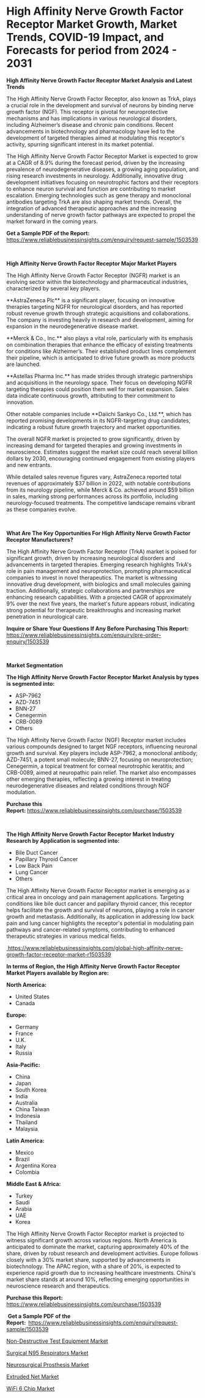 <p><h1>High Affinity Nerve Growth Factor Receptor Market Growth, Market Trends, COVID-19 Impact, and Forecasts for period from 2024 - 2031</h1></p><p><strong>High Affinity Nerve Growth Factor Receptor Market Analysis and Latest Trends</strong></p>
<p><p>The High Affinity Nerve Growth Factor Receptor, also known as TrkA, plays a crucial role in the development and survival of neurons by binding nerve growth factor (NGF). This receptor is pivotal for neuroprotective mechanisms and has implications in various neurological disorders, including Alzheimer’s disease and chronic pain conditions. Recent advancements in biotechnology and pharmacology have led to the development of targeted therapies aimed at modulating this receptor's activity, spurring significant interest in its market potential.</p><p>The High Affinity Nerve Growth Factor Receptor Market is expected to grow at a CAGR of 8.9% during the forecast period, driven by the increasing prevalence of neurodegenerative diseases, a growing aging population, and rising research investments in neurology. Additionally, innovative drug development initiatives focusing on neurotrophic factors and their receptors to enhance neuron survival and function are contributing to market escalation. Emerging technologies such as gene therapy and monoclonal antibodies targeting TrkA are also shaping market trends. Overall, the integration of advanced therapeutic approaches and the increasing understanding of nerve growth factor pathways are expected to propel the market forward in the coming years.</p></p>
<p><strong>Get a Sample PDF of the Report:&nbsp;</strong> <a href="https://www.reliablebusinessinsights.com/enquiry/request-sample/1503539?utm_campaign=57&utm_medium=2&utm_source=Github&utm_content=ia&utm_term=27092024&utm_id=high-affinity-nerve-growth-factor-receptor">https://www.reliablebusinessinsights.com/enquiry/request-sample/1503539</a></p>
<p>&nbsp;</p>
<p><strong>High Affinity Nerve Growth Factor Receptor Major Market Players</strong></p>
<p><p>The High Affinity Nerve Growth Factor Receptor (NGFR) market is an evolving sector within the biotechnology and pharmaceutical industries, characterized by several key players.</p><p>**AstraZeneca Plc** is a significant player, focusing on innovative therapies targeting NGFR for neurological disorders, and has reported robust revenue growth through strategic acquisitions and collaborations. The company is investing heavily in research and development, aiming for expansion in the neurodegenerative disease market.</p><p>**Merck & Co., Inc.** also plays a vital role, particularly with its emphasis on combination therapies that enhance the efficacy of existing treatments for conditions like Alzheimer’s. Their established product lines complement their pipeline, which is anticipated to drive future growth as more products are launched.</p><p>**Astellas Pharma Inc.** has made strides through strategic partnerships and acquisitions in the neurology space. Their focus on developing NGFR targeting therapies could position them well for market expansion. Sales data indicate continuous growth, attributing to their commitment to innovation.</p><p>Other notable companies include **Daiichi Sankyo Co., Ltd.**, which has reported promising developments in its NGFR-targeting drug candidates, indicating a robust future growth trajectory and market opportunities.</p><p>The overall NGFR market is projected to grow significantly, driven by increasing demand for targeted therapies and growing investments in neuroscience. Estimates suggest the market size could reach several billion dollars by 2030, encouraging continued engagement from existing players and new entrants.</p><p>While detailed sales revenue figures vary, AstraZeneca reported total revenues of approximately $37 billion in 2022, with notable contributions from its neurology pipeline, while Merck & Co. achieved around $59 billion in sales, marking strong performances across its portfolio, including neurology-focused treatments. The competitive landscape remains vibrant as these companies evolve.</p></p>
<p>&nbsp;</p>
<p><strong>What Are The Key Opportunities For High Affinity Nerve Growth Factor Receptor Manufacturers?</strong></p>
<p><p>The High Affinity Nerve Growth Factor Receptor (TrkA) market is poised for significant growth, driven by increasing neurological disorders and advancements in targeted therapies. Emerging research highlights TrkA's role in pain management and neuroprotection, prompting pharmaceutical companies to invest in novel therapeutics. The market is witnessing innovative drug development, with biologics and small molecules gaining traction. Additionally, strategic collaborations and partnerships are enhancing research capabilities. With a projected CAGR of approximately 9% over the next five years, the market's future appears robust, indicating strong potential for therapeutic breakthroughs and increasing market penetration in neurological care.</p></p>
<p><strong>Inquire or Share Your Questions If Any Before Purchasing This Report:</strong> <a href="https://www.reliablebusinessinsights.com/enquiry/pre-order-enquiry/1503539?utm_campaign=57&utm_medium=2&utm_source=Github&utm_content=ia&utm_term=27092024&utm_id=high-affinity-nerve-growth-factor-receptor">https://www.reliablebusinessinsights.com/enquiry/pre-order-enquiry/1503539</a></p>
<p>&nbsp;</p>
<p><strong>Market Segmentation</strong></p>
<p><strong>The High Affinity Nerve Growth Factor Receptor Market Analysis by types is segmented into:</strong></p>
<p><ul><li>ASP-7962</li><li>AZD-7451</li><li>BNN-27</li><li>Cenegermin</li><li>CRB-0089</li><li>Others</li></ul></p>
<p><p>The High Affinity Nerve Growth Factor (NGF) Receptor market includes various compounds designed to target NGF receptors, influencing neuronal growth and survival. Key players include ASP-7962, a monoclonal antibody; AZD-7451, a potent small molecule; BNN-27, focusing on neuroprotection; Cenegermin, a topical treatment for corneal neurotrophic keratitis; and CRB-0089, aimed at neuropathic pain relief. The market also encompasses other emerging therapies, reflecting a growing interest in treating neurodegenerative diseases and related conditions through NGF modulation.</p></p>
<p><strong>Purchase this Report:&nbsp;</strong><a href="https://www.reliablebusinessinsights.com/purchase/1503539?utm_campaign=57&utm_medium=2&utm_source=Github&utm_content=ia&utm_term=27092024&utm_id=high-affinity-nerve-growth-factor-receptor">https://www.reliablebusinessinsights.com/purchase/1503539</a></p>
<p>&nbsp;</p>
<p><strong>The High Affinity Nerve Growth Factor Receptor Market Industry Research by Application is segmented into:</strong></p>
<p><ul><li>Bile Duct Cancer</li><li>Papillary Thyroid Cancer</li><li>Low Back Pain</li><li>Lung Cancer</li><li>Others</li></ul></p>
<p><p>The High Affinity Nerve Growth Factor Receptor market is emerging as a critical area in oncology and pain management applications. Targeting conditions like bile duct cancer and papillary thyroid cancer, this receptor helps facilitate the growth and survival of neurons, playing a role in cancer growth and metastasis. Additionally, its application in addressing low back pain and lung cancer highlights the receptor's potential in modulating pain pathways and cancer-related symptoms, contributing to enhanced therapeutic strategies in various medical fields.</p></p>
<p><a href="https://www.reliablebusinessinsights.com/global-high-affinity-nerve-growth-factor-receptor-market-r1503539?utm_campaign=57&utm_medium=2&utm_source=Github&utm_content=ia&utm_term=27092024&utm_id=high-affinity-nerve-growth-factor-receptor">&nbsp;https://www.reliablebusinessinsights.com/global-high-affinity-nerve-growth-factor-receptor-market-r1503539</a></p>
<p><strong>In terms of Region, the High Affinity Nerve Growth Factor Receptor Market Players available by Region are:</strong></p>
<p>
    <p> <strong> North America: </strong>
        <ul>
            <li>United States</li>
            <li>Canada</li>
        </ul>
        </p> 
    <p> <strong> Europe: </strong>
        <ul>
            <li>Germany</li>
            <li>France</li>
            <li>U.K.</li>
            <li>Italy</li>
            <li>Russia</li>
        </ul>
        </p> 
    <p> <strong> Asia-Pacific: </strong>
        <ul>
            <li>China</li>
            <li>Japan</li>
            <li>South Korea</li>
            <li>India</li>
            <li>Australia</li>
            <li>China Taiwan</li>
            <li>Indonesia</li>
            <li>Thailand</li>
            <li>Malaysia</li>
        </ul>
        </p> 
    <p> <strong> Latin America: </strong>
        <ul>
            <li>Mexico</li>
            <li>Brazil</li>
            <li>Argentina Korea</li>
            <li>Colombia</li>
        </ul>
        </p> 
    <p> <strong> Middle East & Africa: </strong>
        <ul>
            <li>Turkey</li>
            <li>Saudi</li>
            <li>Arabia</li>
            <li>UAE</li>
            <li>Korea</li>
        </ul>
    </p>
    </p>
<p><p>The High Affinity Nerve Growth Factor Receptor market is projected to witness significant growth across various regions. North America is anticipated to dominate the market, capturing approximately 40% of the share, driven by robust research and development activities. Europe follows closely with a 30% market share, supported by advancements in biotechnology. The APAC region, with a share of 20%, is expected to experience rapid growth due to increasing healthcare investments. China's market share stands at around 10%, reflecting emerging opportunities in neuroscience research and therapeutics.</p></p>
<p><strong>Purchase this Report: </strong><a href="https://www.reliablebusinessinsights.com/purchase/1503539?utm_campaign=57&utm_medium=2&utm_source=Github&utm_content=ia&utm_term=27092024&utm_id=high-affinity-nerve-growth-factor-receptor">https://www.reliablebusinessinsights.com/purchase/1503539</a></p>
<p>&nbsp;<strong>Get a Sample PDF of the Report:&nbsp;&nbsp;</strong><a href="https://www.reliablebusinessinsights.com/enquiry/request-sample/1503539?utm_campaign=57&utm_medium=2&utm_source=Github&utm_content=ia&utm_term=27092024&utm_id=high-affinity-nerve-growth-factor-receptor">https://www.reliablebusinessinsights.com/enquiry/request-sample/1503539</a></p>
<p><strong></strong></p>
<p><p><a href="https://github.com/gailasejs/Market-Research-Report-List-1/blob/main/non-destructive-test-equipment-market.md?utm_campaign=57&utm_medium=2&utm_source=Github&utm_content=ia&utm_term=27092024&utm_id=high-affinity-nerve-growth-factor-receptor">Non-Destructive Test Equipment Market</a></p><p><a href="https://issuu.com/reportprime-2/docs/surgical-n95-respirators-market-siz_acfab71418622c?utm_campaign=57&utm_medium=2&utm_source=Github&utm_content=ia&utm_term=27092024&utm_id=high-affinity-nerve-growth-factor-receptor">Surgical N95 Respirators Market</a></p><p><a href="https://github.com/MaryNelson695/Market-Research-Report-List-1/blob/main/neurosurgical-prosthesis-market.md?utm_campaign=57&utm_medium=2&utm_source=Github&utm_content=ia&utm_term=27092024&utm_id=high-affinity-nerve-growth-factor-receptor">Neurosurgical Prosthesis Market</a></p><p><a href="https://www.linkedin.com/pulse/extruded-net-market-size-growing-cagr-72-report-covers-analysis-fymje?trackingId=HTLQRlzNSTWkWX12QfhKnw%3D%3D&utm_campaign=57&utm_medium=2&utm_source=Github&utm_content=ia&utm_term=27092024&utm_id=high-affinity-nerve-growth-factor-receptor">Extruded Net Market</a></p><p><a href="https://www.linkedin.com/pulse/wifi-6-chip-market-trends-regional-insights-forecasted-period-ubkof?trackingId=Ndid1HzUSzay1xWGk5kaFQ%3D%3D&utm_campaign=57&utm_medium=2&utm_source=Github&utm_content=ia&utm_term=27092024&utm_id=high-affinity-nerve-growth-factor-receptor">WiFi 6 Chip Market</a></p></p>